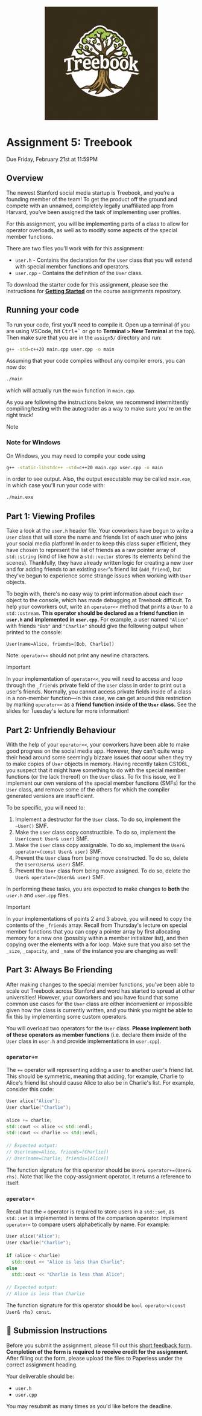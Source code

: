 <p align="center">
  <img src="docs/logo.jpeg" alt="A logo of Treebook, a fictional Stanford-based social media startup" style="width: 300px; height: auto;" />
</p>

# Assignment 5: Treebook

Due Friday, February 21st at 11:59PM

## Overview

The newest Stanford social media startup is Treebook, and you’re a founding member of the team! To get the product off the ground and compete with an unnamed, completely legally unaffiliated app from Harvard, you’ve been assigned the task of implementing user profiles.

For this assignment, you will be implementing parts of a class to allow for operator overloads, as well as to modify some aspects of the special member functions.

There are two files you'll work with for this assignment:

* `user.h` - Contains the declaration for the `User` class that you will extend with special member functions and operators.
* `user.cpp` - Contains the definition of the `User` class.

To download the starter code for this assignment, please see the instructions for [**Getting Started**](../README.md#getting-started) on the course assignments repository.

## Running your code

To run your code, first you'll need to compile it. Open up a terminal (if you are using VSCode, hit <kbd>Ctrl+\`</kbd> or go to **Terminal > New Terminal** at the top). Then make sure that you are in the `assign5/` directory and run:

```sh
g++ -std=c++20 main.cpp user.cpp -o main
```

Assuming that your code compiles without any compiler errors, you can now do:

```sh
./main
```

which will actually run the `main` function in `main.cpp`.

As you are following the instructions below, we recommend intermittently compiling/testing with the autograder as a way to make sure you're on the right track!

> [!NOTE]
>
> ### Note for Windows
>
> On Windows, you may need to compile your code using
>
> ```sh
> g++ -static-libstdc++ -std=c++20 main.cpp user.cpp -o main
> ```
>
> in order to see output. Also, the output executable may be called `main.exe`, in which case you'll run your code with:
>
> ```sh
> ./main.exe
> ```

## Part 1: Viewing Profiles

Take a look at the `user.h` header file. Your coworkers have begun to write a `User` class that will store the name and friends list of each user who joins your social media platform! In order to keep this class super efficient, they have chosen to represent the list of friends as a raw pointer array of `std::string` (kind of like how a `std::vector` stores its elements behind the scenes). Thankfully, they have already written logic for creating a new `User` and for adding friends to an existing `User`'s friend list (`add_friend`), but they've begun to experience some strange issues when working with `User` objects.    

To begin with, there's no easy way to print information about each `User` object to the console, which has made debugging at Treebook difficult. To help your coworkers out, write an `operator<<` method that prints a `User` to a `std::ostream`. **This operator should be declared as a friend function in `user.h` and implemented in `user.cpp`.** For example, a user named `"Alice"` with friends `"Bob"` and `"Charlie"` should give the following output when printed to the console:

```
User(name=Alice, friends=[Bob, Charlie])
```

Note: `operator<<` should not print any newline characters.

> [!IMPORTANT]  
> In your implementation of `operator<<`, you will need to access and loop through the `_friends` private field of the `User` class in order to print out a user's friends. Normally, you cannot access private fields inside of a class in a non-member function—in this case, we can get around this restriction by marking `operator<<` as a **friend function inside of the `User` class.** See the slides for Tuesday's lecture for more information!

## Part 2: Unfriendly Behaviour

With the help of your `operator<<`, your coworkers have been able to make good progress on the social media app. However, they can't quite wrap their head around some seemingly bizzare issues that occur when they try to make copies of `User` objects in memory. Having recently taken CS106L, you suspect that it might have something to do with the special member functions (or the lack thereof) on the `User` class. To fix this issue, we'll implement our own versions of the special member functions (SMFs) for the `User` class, and remove some of the others for which the compiler generated versions are insufficient.

To be specific, you will need to:

1. Implement a destructor for the `User` class. To do so, implement the `~User()` SMF.
2. Make the `User` class copy constructible. To do so, implement the `User(const User& user)` SMF.
3. Make the `User` class copy assignable. To do so, implement the `User& operator=(const User& user)` SMF.
4. Prevent the `User` class from being move constructed. To do so, delete the `User(User&& user)` SMF. 
5. Prevent the `User` class from being move assigned. To do so, delete the `User& operator=(User&& user)` SMF.

In performing these tasks, you are expected to make changes to **both** the `user.h` and `user.cpp` files.

> [!IMPORTANT]  
> In your implementations of points 2 and 3 above, you will need to copy the contents of the `_friends` array. Recall from Thursday's lecture on special member functions that you can copy a pointer array by first allocating memory for a new one (possibly within a member initializer list), and then copying over the elements with a for loop.
> Make sure that you also set the `_size`, `_capacity`, and `_name` of the instance you are changing as well!

## Part 3: Always Be Friending

After making changes to the special member functions, you've been able to scale out Treebook across Stanford and word has started to spread at other universities! However, your coworkers and you have found that some common use cases for the `User` class are either inconvenient or impossible given how the class is currently written, and you think you might be able to fix this by implementing some custom operators. 

You will overload two operators for the `User` class. **Please implement both of these operators as member functions** (i.e. declare them inside of the `User` class in `user.h` and provide implementations in `user.cpp`).

### `operator+=`

The `+=` operator will representing adding a user to another user's friend list. This should be symmetric, meaning that adding, for example, Charlie to Alice's friend list should cause Alice to also be in Charlie's list. For example, consider this code:

```cpp
User alice("Alice");
User charlie("Charlie");

alice += charlie;
std::cout << alice << std::endl;
std::cout << charlie << std::endl;

// Expected output:
// User(name=Alice, friends=[Charlie])
// User(name=Charlie, friends=[Alice])
```

The function signature for this operator should be `User& operator+=(User& rhs)`. Note that like the copy-assignment operator, it returns a reference to itself.

### `operator<`

Recall that the `<` operator is required to store users in a `std::set`, as `std::set` is implemented in terms of the comparison operator. Implement `operator<` to compare users alphabetically by name. For example:

```cpp
User alice("Alice");
User charlie("Charlie");

if (alice < charlie)
  std::cout << "Alice is less than Charlie";
else
  std::cout << "Charlie is less than Alice";

// Expected output:
// Alice is less than Charlie
```

The function signature for this operator should be `bool operator<(const User& rhs) const`.

## 🚀 Submission Instructions

Before you submit the assignment, please fill out this [short feedback form](https://forms.gle/YFA8Z6GwBp976irm7). **Completion of the form is required to receive credit for the assignment.** After filling out the form, please upload the files to Paperless under the correct assignment heading.

Your deliverable should be:

- `user.h`
- `user.cpp`

You may resubmit as many times as you'd like before the deadline.
